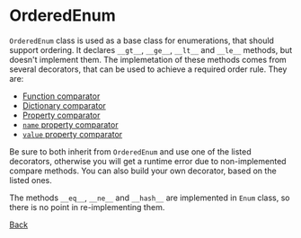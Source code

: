 # OrderedEnum

`OrderedEnum` class is used as a base class for enumerations, that should support ordering.
It declares `__gt__`, `__ge__`, `__lt__` and `__le__` methods, but doesn't implement them.
The implemetation of these methods comes from several decorators,
that can be used to achieve a required order rule. They are:

* [Function comparator](OrderedEnumComparator.md)
* [Dictionary comparator](OrderedEnumDictComparator.md)
* [Property comparator](OrderedEnumPropertyComparator.md)
* [`name` property comparator](OrderedEnumNameComparator.md)
* [`value` property comparator](OrderedEnumValueComparator.md)

Be sure to both inherit from `OrderedEnum` and use one of the listed decorators,
otherwise you will get a runtime error due to non-implemented compare methods.
You can also build your own decorator, based on the listed ones.

The methods `__eq__`, `__ne__` and `__hash__` are implemented in `Enum` class,
so there is no point in re-implementing them.

[Back](../index.md)
